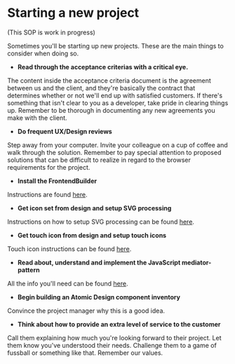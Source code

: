 # Starting a new project

(This SOP is work in progress)

Sometimes you'll be starting up new projects. These are the main things to consider when doing so.

 * **Read through the acceptance criterias with a critical eye.**

 The content inside the acceptance criteria document is the agreement between us and the client, and they're basically the contract that determines whether or not we'll end up with satisfied customers. If there's something that isn't clear to you as a developer, take pride in clearing things up. Remember to be thorough in documenting any new agreements you make with the client.

 * **Do frequent UX/Design reviews**

 Step away from your computer. Invite your colleague on a cup of coffee and walk through the solution. Remember to pay special attention to proposed solutions that can be difficult to realize in regard to the browser requirements for the project.

 * **Install the FrontendBuilder**

 Instructions are found [here](/Home/Frontend/Develop/FrontendBuilder/).

 * **Get icon set from design and setup SVG processing**

 Instructions on how to setup SVG processing can be found [here](/Home/Frontend/Design/Media/SVG/).

 * **Get touch icon from design and setup touch icons**

 Touch icon instructions can be found [here](/Home/Frontend/Design/Media/Touch%20icons/).

 * **Read about, understand and implement the JavaScript mediator-pattern**

 All the info you'll need can be found [here](/Home/Frontend/Code/JS/Mediator%20Pattern/).

 * **Begin building an Atomic Design component inventory**

 Convince the project manager why this is a good idea.

 * **Think about how to provide an extra level of service to the customer**

 Call them explaining how much you're looking forward to their project. Let them know you've understood their needs. Challenge them to a game of fussball or something like that. Remember our values.